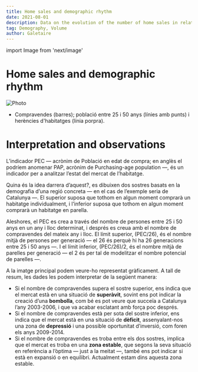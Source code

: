 ```yaml
---
title: Home sales and demographic rhythm
date: 2021-08-01
description: Data on the evolution of the number of home sales in relation to the purchasing-age-population, which is between 25 and 50 years old.
tag: Demography, Volume
author: Galetaire
---
```


import Image from 'next/image'

# Home sales and demographic rhythm

<Image
  src="/images/demografia.png"
  alt="Photo"
  width={990}
  height={547}
  priority
  className="next-image"
/>

- Compravendes (barres); població entre 25 i 50 anys (línies amb punts) i herències d'habitatges (línia porpra).

# Interpretation and observations

L’indicador PEC — acrònim de Població en edat de compra; en anglès el podríem anomenar PAP, acrònim de Purchasing-age population —, és un indicador per a analitzar l’estat del mercat de l’habitatge.

Quina és la idea darrera d’aquest?, es dibuixen dos sostres basats en la demografia d’una regió concreta — en el cas de l’exemple seria de Catalunya —. El superior suposa que tothom en algun moment comprarà un habitatge individualment, i l’inferior suposa que tothom en algun moment comprarà un habitatge en parella.

Aleshores, el PEC es crea a través del nombre de persones entre 25 i 50 anys en un any i lloc determinat, i després es creua amb el nombre de compravendes del mateix any i lloc. El límit superior, (PEC/26), és el nombre mitjà de persones per generació — el 26 és perquè hi ha 26 generacions entre 25 i 50 anys —. I el límit inferior, (PEC/26)/2, és el nombre mitjà de parelles per generació — el 2 és per tal de modelitzar el nombre potencial de parelles —.

A la imatge principal podem veure-ho representat gràficament. A tall de resum, les dades les podem interpretar de la següent manera:

- Si el nombre de compravendes supera el sostre superior, ens indica que el mercat està en una situació de **superàvit**, sovint ens pot indicar la creació d’una **bombolla**, com bé es pot veure que succeïa a Catalunya l’any 2003-2006, i que va acabar esclatant amb força poc després.
- Si el nombre de compravendes està per sota del sostre inferior, ens indica que el mercat està en una situació de **dèficit**, assenyalant-nos una zona de **depressió** i una possible oportunitat d’inversió, com foren els anys 2009-2014.
- Si el nombre de compravendes es troba entre els dos sostres, implica que el mercat es troba en una **zona estable**, que segons la seva situació en referència a l’òptima — just a la meitat —, també ens pot indicar si està en expansió o en equilibri. Actualment estam dins aquesta zona estable.
